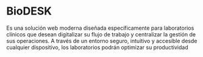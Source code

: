 # BioDESK
Es una solución web moderna diseñada específicamente para laboratorios clínicos que desean digitalizar su flujo de trabajo y centralizar la gestión de sus operaciones. A través de un entorno seguro, intuitivo y accesible desde cualquier dispositivo, los laboratorios podrán optimizar su productividad
